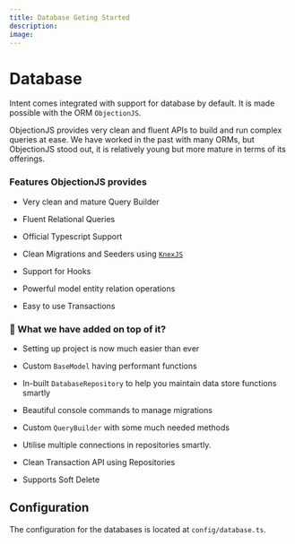 ```yaml
---
title: Database Geting Started
description:
image:
---
```


# Database

Intent comes integrated with support for database by default. It is made possible with the ORM `ObjectionJS`.

ObjectionJS provides very clean and fluent APIs to build and run complex queries at ease. We have worked in the past with many ORMs, but ObjectionJS stood out, it is relatively young but more mature in terms of its offerings.

### Features ObjectionJS provides

- Very clean and mature Query Builder

- Fluent Relational Queries

- Official Typescript Support

- Clean Migrations and Seeders using [`KnexJS`](http://knexjs.org/)

- Support for Hooks

- Powerful model entity relation operations

- Easy to use Transactions

### 🚀 What we have added on top of it?

- Setting up project is now much easier than ever

- Custom `BaseModel` having performant functions

- In-built `DatabaseRepository` to help you maintain data store functions smartly

- Beautiful console commands to manage migrations

- Custom `QueryBuilder` with some much needed methods

- Utilise multiple connections in repositories smartly.

- Clean Transaction API using Repositories

- Supports Soft Delete

## Configuration

The configuration for the databases is located at `config/database.ts`.
